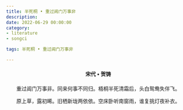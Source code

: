 ```yaml
---
title: 半死桐 • 重过阊门万事非
description:
date: 2022-06-29 00:00:00
category:
- literature
- songci

tags: 半死桐 • 重过阊门万事非

---
```


<div id="poem-author">
    宋代 • 贺铸
</div>
<div id="poem-body">
<p class="poem-paragraph">重过阊门万事非。同来何事不同归。梧桐半死清霜后，头白鸳鸯失伴飞。</p>
<p class="poem-paragraph">原上草，露初晞。旧栖新垅两依依。空床卧听南窗雨，谁复挑灯夜补衣。</p>

</div>

<style>

#poem-author {
    width: 100%;
    text-align: center;
    margin: 20px 0;
    font-weight: bold;
}
#poem-body {
    width: 100%;
    text-align: center;
}
.poem-paragraph {
    font-family: "仿宋"
}

</style>